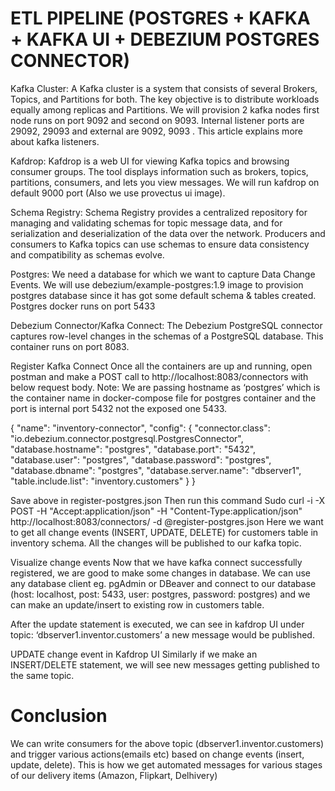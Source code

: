 

# ETL PIPELINE (POSTGRES + KAFKA + KAFKA UI + DEBEZIUM POSTGRES CONNECTOR)

Kafka Cluster: A Kafka cluster is a system that consists of several Brokers, Topics, and Partitions for both. The key objective is to distribute workloads equally among replicas and Partitions. We will provision 2 kafka nodes first node runs on port 9092 and second on 9093. Internal listener ports are 29092, 29093 and external are 9092, 9093 . This article explains more about kafka listeners.

Kafdrop: Kafdrop is a web UI for viewing Kafka topics and browsing consumer groups. The tool displays information such as brokers, topics, partitions, consumers, and lets you view messages. We will run kafdrop on default 9000 port (Also we use provectus ui image).

Schema Registry: Schema Registry provides a centralized repository for managing and validating schemas for topic message data, and for serialization and deserialization of the data over the network. Producers and consumers to Kafka topics can use schemas to ensure data consistency and compatibility as schemas evolve.

Postgres: We need a database for which we want to capture Data Change Events. We will use debezium/example-postgres:1.9 image to provision postgres database since it has got some default schema & tables created. Postgres docker runs on port 5433

Debezium Connector/Kafka Connect: The Debezium PostgreSQL connector captures row-level changes in the schemas of a PostgreSQL database. This container runs on port 8083.

Register Kafka Connect
Once all the containers are up and running, open postman and make a POST call to http://localhost:8083/connectors with below request body.
Note: We are passing hostname as ‘postgres’ which is the container name in docker-compose file for postgres container and the port is internal port 5432 not the exposed one 5433.

{
    "name": "inventory-connector",
    "config": {
        "connector.class": "io.debezium.connector.postgresql.PostgresConnector",
        "database.hostname": "postgres",
        "database.port": "5432",
        "database.user": "postgres",
        "database.password": "postgres",
        "database.dbname": "postgres",
        "database.server.name": "dbserver1",
        "table.include.list": "inventory.customers"
    }
}

Save above in register-postgres.json 
Then run this command 
Sudo curl -i -X POST -H "Accept:application/json" -H  "Content-Type:application/json" http://localhost:8083/connectors/ -d @register-postgres.json
Here we want to get all change events (INSERT, UPDATE, DELETE) for customers table in inventory schema. All the changes will be published to our kafka topic.

Visualize change events
Now that we have kafka connect successfully registered, we are good to make some changes in database.
We can use any database client eg. pgAdmin or DBeaver and connect to our database (host: localhost, post: 5433, user: postgres, password: postgres) and we can make an update/insert to existing row in customers table.

After the update statement is executed, we can see in kafdrop UI under topic: ‘dbserver1.inventor.customers’ a new message would be published.

UPDATE change event in Kafdrop UI
Similarly if we make an INSERT/DELETE statement, we will see new messages getting published to the same topic.

# Conclusion
We can write consumers for the above topic (dbserver1.inventor.customers) and trigger various actions(emails etc) based on change events (insert, update, delete).
This is how we get automated messages for various stages of our delivery items (Amazon, Flipkart, Delhivery)

